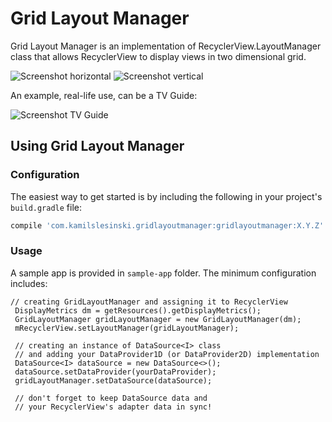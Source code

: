 # Grid Layout Manager #

Grid Layout Manager is an implementation of RecyclerView.LayoutManager class
that allows RecyclerView to display views in two dimensional grid.

![Screenshot horizontal](https://github.com/slesinskik/grid-layout-manager/raw/develop/wiki/orientation_horizontal.png)
![Screenshot vertical](https://github.com/slesinskik/grid-layout-manager/raw/develop/wiki/orientation_vertical.png)

An example, real-life use, can be a TV Guide:

![Screenshot TV Guide](https://github.com/slesinskik/grid-layout-manager/raw/develop/wiki/tv_guide_example.png)


## Using Grid Layout Manager ##

### Configuration ###

The easiest way to get started is by including the following in
your project's `build.gradle` file:

```gradle
compile 'com.kamilslesinski.gridlayoutmanager:gridlayoutmanager:X.Y.Z'
```

### Usage ###

A sample app is provided in `sample-app` folder.
The minimum configuration includes:
```
// creating GridLayoutManager and assigning it to RecyclerView
 DisplayMetrics dm = getResources().getDisplayMetrics();
 GridLayoutManager gridLayoutManager = new GridLayoutManager(dm);
 mRecyclerView.setLayoutManager(gridLayoutManager);

 // creating an instance of DataSource<I> class
 // and adding your DataProvider1D (or DataProvider2D) implementation
 DataSource<I> dataSource = new DataSource<>();
 dataSource.setDataProvider(yourDataProvider);
 gridLayoutManager.setDataSource(dataSource);

 // don't forget to keep DataSource data and
 // your RecyclerView's adapter data in sync!
 ```
